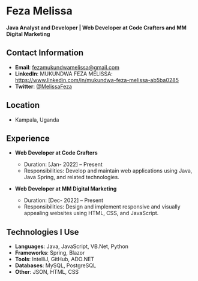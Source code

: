 # Feza Melissa

**Java Analyst and Developer | Web Developer at Code Crafters and MM Digital Marketing**

## Contact Information
- **Email**: [fezamukundwamelissa@gmail.com](mailto:fezamukundwamelissa@gmail.com)
- **LinkedIn**: MUKUNDWA FEZA MELISSA: https://www.linkedin.com/in/mukundwa-feza-melissa-ab5ba0285
- **Twitter**: [@MelissaFeza](https://twitter.com/mukundwa-feza-melissa)

## Location
- Kampala, Uganda

## Experience
- **Web Developer at Code Crafters**
  - Duration: [Jan- 2022] – Present
  - Responsibilities: Develop and maintain web applications using Java, Java Spring, and related technologies.

- **Web Developer at MM Digital Marketing**
  - Duration: [Dec- 2022] – Present
  - Responsibilities: Design and implement responsive and visually appealing websites using HTML, CSS, and JavaScript.

## Technologies I Use
- **Languages**: Java, JavaScript, VB.Net, Python
- **Frameworks**: Spring, Blazor
- **Tools**: IntelliJ, GitHub, ADO.NET
- **Databases**: MySQL, PostgreSQL
- **Other**: JSON, HTML, CSS



<!---
Feza-coder/Feza-coder is a ✨ special ✨ repository because its `README.md` (this file) appears on your GitHub profile.
You can click the Preview link to take a look at your changes.
--->
